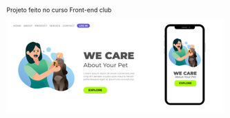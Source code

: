 Projeto feito no curso Front-end club

<img src="https://github.com/devjonesrodrigues/responsivo-pets/blob/master/assets/Design%20sem%20nome%20(4).png?raw=true" alt="page-desktop-cell">


